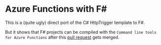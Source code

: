 # Azure Functions with F#

This is a (quite ugly) direct port of the C# HttpTrigger template to F#.

But it shows that F# projects can be compiled with the `Command line tools for Azure Functions` after this [pull request](https://github.com/Azure/azure-functions-core-tools/pull/1405) gets merged. 

